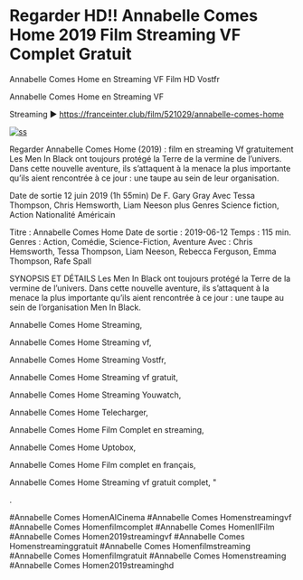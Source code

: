# Regarder HD!! Annabelle Comes Home 2019 Film Streaming VF Complet Gratuit
Annabelle Comes Home en Streaming VF Film HD Vostfr

Annabelle Comes Home en Streaming VF

Streaming ► https://franceinter.club/film/521029/annabelle-comes-home

<a href="https://franceinter.club/film/521029/annabelle-comes-home"><img src="https://i.imgur.com/yZ7wtMX.png" alt="ss"></a>

Regarder Annabelle Comes Home (2019) : film en streaming Vf gratuitement Les Men In Black ont toujours protégé la Terre de la vermine de l’univers. Dans cette nouvelle aventure, ils s’attaquent à la menace la plus importante qu’ils aient rencontrée à ce jour : une taupe au sein de leur organisation.

Date de sortie 12 juin 2019 (1h 55min) De F. Gary Gray Avec Tessa Thompson, Chris Hemsworth, Liam Neeson plus Genres Science fiction, Action Nationalité Américain

Titre : Annabelle Comes Home Date de sortie : 2019-06-12 Temps : 115 min. Genres : Action, Comédie, Science-Fiction, Aventure Avec : Chris Hemsworth, Tessa Thompson, Liam Neeson, Rebecca Ferguson, Emma Thompson, Rafe Spall

SYNOPSIS ET DÉTAILS Les Men In Black ont toujours protégé la Terre de la vermine de l’univers. Dans cette nouvelle aventure, ils s’attaquent à la menace la plus importante qu’ils aient rencontrée à ce jour : une taupe au sein de l’organisation Men In Black.

Annabelle Comes Home Streaming,

Annabelle Comes Home Streaming vf,

Annabelle Comes Home Streaming Vostfr,

Annabelle Comes Home Streaming vf gratuit,

Annabelle Comes Home Streaming Youwatch,

Annabelle Comes Home Telecharger,

Annabelle Comes Home Film Complet en streaming,

Annabelle Comes Home Uptobox,

Annabelle Comes Home Film complet en français,

Annabelle Comes Home Streaming vf gratuit complet, "

.

#Annabelle Comes HomenAlCinema #Annabelle Comes Homenstreamingvf #Annabelle Comes Homenfilmcomplet #Annabelle Comes HomenIlFilm #Annabelle Comes Homen2019streamingvf #Annabelle Comes Homenstreaminggratuit #Annabelle Comes Homenfilmstreaming #Annabelle Comes Homenfilmgratuit #Annabelle Comes Homenstreaming #Annabelle Comes Homen2019streaminghd
